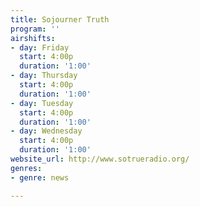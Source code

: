 ```yaml
---
title: Sojourner Truth
program: ''
airshifts:
- day: Friday
  start: 4:00p
  duration: '1:00'
- day: Thursday
  start: 4:00p
  duration: '1:00'
- day: Tuesday
  start: 4:00p
  duration: '1:00'
- day: Wednesday
  start: 4:00p
  duration: '1:00'
website_url: http://www.sotrueradio.org/
genres:
- genre: news

---
```

